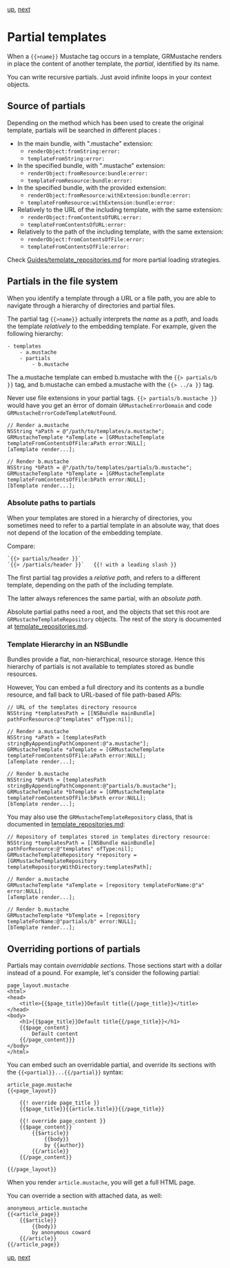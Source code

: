 [up](introduction.md), [next](template_repositories.md)

Partial templates
=================

When a `{{>name}}` Mustache tag occurs in a template, GRMustache renders in place the content of another template, the *partial*, identified by its name.

You can write recursive partials. Just avoid infinite loops in your context objects.


Source of partials
------------------

Depending on the method which has been used to create the original template, partials will be searched in different places :

- In the main bundle, with ".mustache" extension:
    - `renderObject:fromString:error:`
    - `templateFromString:error:`
- In the specified bundle, with ".mustache" extension:
    - `renderObject:fromResource:bundle:error:`
    - `templateFromResource:bundle:error:`
- In the specified bundle, with the provided extension:
    - `renderObject:fromResource:withExtension:bundle:error:`
    - `templateFromResource:withExtension:bundle:error:`
- Relatively to the URL of the including template, with the same extension:
    - `renderObject:fromContentsOfURL:error:`
    - `templateFromContentsOfURL:error:`
- Relatively to the path of the including template, with the same extension:
    - `renderObject:fromContentsOfFile:error:`
    - `templateFromContentsOfFile:error:`

Check [Guides/template_repositories.md](template_repositories.md) for more partial loading strategies.


Partials in the file system
---------------------------

When you identify a template through a URL or a file path, you are able to navigate through a hierarchy of directories and partial files.

The partial tag `{{>name}}` actually interprets the *name* as a *path*, and loads the template *relatively* to the embedding template. For example, given the following hierarchy:

    - templates
        - a.mustache
        - partials
            - b.mustache

The a.mustache template can embed b.mustache with the `{{> partials/b }}` tag, and b.mustache can embed a.mustache with the `{{> ../a }}` tag.

Never use file extensions in your partial tags. `{{> partials/b.mustache }}` would have you get an èrror of domain `GRMustacheErrorDomain` and code `GRMustacheErrorCodeTemplateNotFound`. 

```objc
// Render a.mustache
NSString *aPath = @"/path/to/templates/a.mustache";
GRMustacheTemplate *aTemplate = [GRMustacheTemplate templateFromContentsOfFile:aPath error:NULL];
[aTemplate render...];

// Render b.mustache
NSString *bPath = @"/path/to/templates/partials/b.mustache";
GRMustacheTemplate *bTemplate = [GRMustacheTemplate templateFromContentsOfFile:bPath error:NULL];
[bTemplate render...];
```

### Absolute paths to partials

When your templates are stored in a hierarchy of directories, you sometimes need to refer to a partial template in an absolute way, that does not depend of the location of the embedding template.

Compare:

    `{{> partials/header }}`
    `{{> /partials/header }}`   {{! with a leading slash }}

The first partial tag provides a *relative path*, and refers to a different template, depending on the path of the including template.

The latter always references the same partial, with an *absolute path*.

Absolute partial paths need a root, and the objects that set this root are `GRMustacheTemplateRepository` objects. The rest of the story is documented at [template_repositories.md](template_repositories.md).

### Template Hierarchy in an NSBundle

Bundles provide a flat, non-hierarchical, resource storage. Hence this hierarchy of partials is not available to templates stored as bundle resources.

However, You can embed a full directory and its contents as a bundle resource, and fall back to URL-based of file path-based APIs:

```objc
// URL of the templates directory resource
NSString *templatesPath = [[NSBundle mainBundle] pathForResource:@"templates" ofType:nil];

// Render a.mustache
NSString *aPath = [templatesPath stringByAppendingPathComponent:@"a.mustache"];
GRMustacheTemplate *aTemplate = [GRMustacheTemplate templateFromContentsOfFile:aPath error:NULL];
[aTemplate render...];

// Render b.mustache
NSString *bPath = [templatesPath stringByAppendingPathComponent:@"partials/b.mustache"];
GRMustacheTemplate *bTemplate = [GRMustacheTemplate templateFromContentsOfFile:bPath error:NULL];
[bTemplate render...];
```

You may also use the `GRMustacheTemplateRepository` class, that is documented in [template_repositories.md](template_repositories.md):

```objc
// Repository of templates stored in templates directory resource:
NSString *templatesPath = [[NSBundle mainBundle] pathForResource:@"templates" ofType:nil];
GRMustacheTemplateRepository *repository = [GRMustacheTemplateRepository templateRepositoryWithDirectory:templatesPath];

// Render a.mustache
GRMustacheTemplate *aTemplate = [repository templateForName:@"a" error:NULL];
[aTemplate render...];

// Render b.mustache
GRMustacheTemplate *bTemplate = [repository templateForName:@"partials/b" error:NULL];
[bTemplate render...];
```

Overriding portions of partials
-------------------------------

Partials may contain *overridable sections*. Those sections start with a dollar instead of a pound. For example, let's consider the following partial:

    page_layout.mustache
    <html>
    <head>
        <title>{{$page_title}}Default title{{/page_title}}</title>
    </head>
    <body>
        <h1>{{$page_title}}Default title{{/page_title}}</h1>
        {{$page_content}
            Default content
        {{/page_content}}}
    </body>
    </html>

You can embed such an overridable partial, and override its sections with the `{{<partial}}...{{/partial}}` syntax:

    article_page.mustache
    {{<page_layout}}
    
        {{! override page_title }}
        {{$page_title}}{{article.title}}{{/page_title}}
        
        {{! override page_content }}
        {{$page_content}}
            {{$article}}
                {{body}}
                by {{author}}
            {{/article}}
        {{/page_content}}
        
    {{/page_layout}}

When you render `article.mustache`, you will get a full HTML page.

You can override a section with attached data, as well:

    anonymous_article.mustache
    {{<article_page}}
        {{$article}}
            {{body}}
            by anonymous coward
        {{/article}}
    {{/article_page}}

[up](introduction.md), [next](template_repositories.md)

